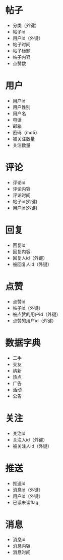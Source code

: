 # 帖子

- 分类（外键）
- 帖子id
- 用户id（外键）
- 帖子时间
- 帖子标题
- 帖子内容
- 点赞数

# 用户

- 用户id
- 用户性别
- 用户名
- 电话
- 邮箱
- 密码（md5）
- 被关注数量
- 关注数量

# 评论

- 评论id
- 评论内容
- 评论时间
- 帖子id(外键)
- 用户id(外键)

# 回复

- 回复id
- 回复内容
- 回复人id（外键）
- 被回复人id（外键）

# 点赞

- 点赞id
- 帖子id（外键）
- 被点赞的用户id（外键）
- 点赞的用户id（外键）

# 数据字典

- 二手
- 交友
- 纳新
- 热点
- 广告
- 活动
- 公告

# 关注

- 关注id
- 关注人id（外键）
- 被关注人id（外键）

# 推送

- 推送id
- 消息id（外键）
- 用户id（外键）
- 已读未读flag

# 消息

- 消息id
- 消息内容
- 消息时间